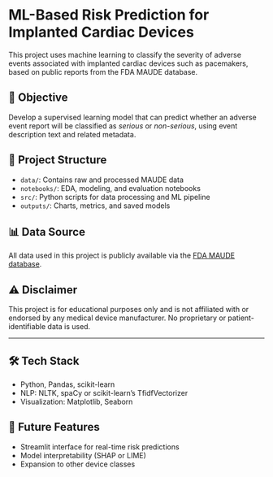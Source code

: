 # ML-Based Risk Prediction for Implanted Cardiac Devices

This project uses machine learning to classify the severity of adverse events associated with implanted cardiac devices such as pacemakers, based on public reports from the FDA MAUDE database.

## 🎯 Objective

Develop a supervised learning model that can predict whether an adverse event report will be classified as *serious* or *non-serious*, using event description text and related metadata.

## 📂 Project Structure

- `data/`: Contains raw and processed MAUDE data
- `notebooks/`: EDA, modeling, and evaluation notebooks
- `src/`: Python scripts for data processing and ML pipeline
- `outputs/`: Charts, metrics, and saved models

## 📊 Data Source

All data used in this project is publicly available via the [FDA MAUDE database](https://www.fda.gov/medical-devices/maude-adverse-event-reporting-system).

## ⚠️ Disclaimer

This project is for educational purposes only and is not affiliated with or endorsed by any medical device manufacturer. No proprietary or patient-identifiable data is used.

---

## 🛠️ Tech Stack

- Python, Pandas, scikit-learn
- NLP: NLTK, spaCy or scikit-learn’s TfidfVectorizer
- Visualization: Matplotlib, Seaborn

## 📌 Future Features

- Streamlit interface for real-time risk predictions
- Model interpretability (SHAP or LIME)
- Expansion to other device classes
